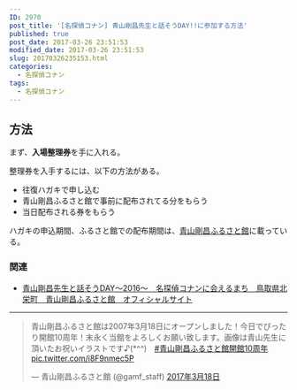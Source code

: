 ```yaml
---
ID: 2970
post_title: '[名探偵コナン] 青山剛昌先生と話そうDAY!!に参加する方法'
published: true
post_date: 2017-03-26 23:51:53
modified_date: 2017-03-26 23:51:53
slug: 20170326235153.html
categories:
  - 名探偵コナン
tags:
  - 名探偵コナン
---
```

<!--more-->
## 方法

まず、<strong>入場整理券</strong>を手に入れる。

整理券を入手するには、以下の方法がある。

* 往復ハガキで申し込む
* 青山剛昌ふるさと館で事前に配布されてる分をもらう
* 当日配布される券をもらう

ハガキの申込期間、ふるさと館での配布期間は、[青山剛昌ふるさと館](http://www.gamf.jp/)に載っている。

### 関連

* [青山剛昌先生と話そうDAY～2016～　名探偵コナンに会えるまち　鳥取県北栄町　青山剛昌ふるさと館　オフィシャルサイト](http://www.gamf.jp/2050.html)

---

<blockquote class="twitter-tweet" data-lang="ja"><p lang="ja" dir="ltr">青山剛昌ふるさと館は2007年3月18日にオープンしました！今日でぴったり開館10周年！末永く当館をよろしくお願い致します。画像は青山先生に頂いたお祝いイラストです♪(*^^)　<a href="https://twitter.com/hashtag/%E9%9D%92%E5%B1%B1%E5%89%9B%E6%98%8C%E3%81%B5%E3%82%8B%E3%81%95%E3%81%A8%E9%A4%A8%E9%96%8B%E9%A4%A810%E5%91%A8%E5%B9%B4?src=hash">#青山剛昌ふるさと館開館10周年</a> <a href="https://t.co/i8F9nmec5P">pic.twitter.com/i8F9nmec5P</a></p>— 青山剛昌ふるさと館 (@gamf_staff) <a href="https://twitter.com/gamf_staff/status/842908596081852417">2017年3月18日</a></blockquote>
<script async src="//platform.twitter.com/widgets.js" charset="utf-8"></script>